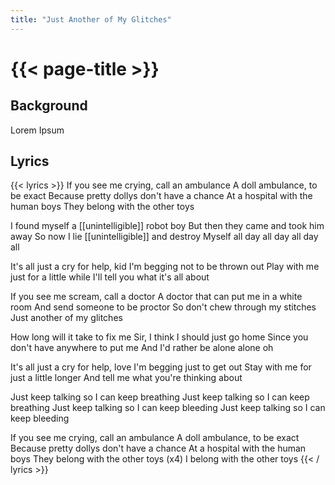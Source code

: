 ```yaml
---
title: "Just Another of My Glitches"
---
```

# {{< page-title >}}

## Background
Lorem Ipsum

## Lyrics
{{< lyrics >}}
If you see me crying, call an ambulance
A doll ambulance, to be exact
Because pretty dollys don't have a chance
At a hospital with the human boys
They belong with the other toys

I found myself a [[unintelligible]] robot boy
But then they came and took him away
So now I lie [[unintelligible]] and destroy
Myself all day all day all day all

It's all just a cry for help, kid
I'm begging not to be thrown out
Play with me just for a little while
I'll tell you what it's all about

If you see me scream, call a doctor
A doctor that can put me in a white room
And send someone to be proctor
So don't chew through my stitches
Just another of my glitches

How long will it take to fix me
Sir, I think I should just go home
Since you don't have anywhere to put me
And I'd rather be alone alone oh

It's all just a cry for help, love
I'm begging just to get out
Stay with me for just a little longer
And tell me what you're thinking about

Just keep talking so I can keep breathing
Just keep talking so I can keep breathing
Just keep talking so I can keep bleeding
Just keep talking so I can keep bleeding

If you see me crying, call an ambulance
A doll ambulance, to be exact
Because pretty dollys don't have a chance
At a hospital with the human boys
They belong with the other toys
(x4)
I belong with the other toys
{{< / lyrics >}}
